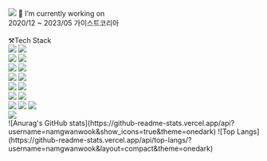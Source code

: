 
<!--
**namgwanwook/namgwanwook** is a ✨ _special_ ✨ repository because its `README.md` (this file) appears on your GitHub profile.

Here are some ideas to get you started:

-  ...
- 🌱 I’m currently learning ...
- 👯 I’m looking to collaborate on ...
- 🤔 I’m looking for help with ...
- 💬 Ask me about ...
- 📫 How to reach me: ...
- 😄 Pronouns: ...
- ⚡ Fun fact: ...
![header](https://capsule-render.vercel.app/api?text=NamGwanWook👋&type=rounded&color=auto&height=100&section=header%20render&fontSize=90)
-->


<img src="https://img.shields.io/badge/notion-000000?style=for-the-badge&logo=notion&logoColor=white">
🔭 I’m currently working on
<br/>
2020/12 ~ 2023/05 가이스트코리아
<br/>
<br/>
<div id="teckstackwrraper">
⚒️Tech Stack
<br/>
<img src="https://img.shields.io/badge/java-green?style=flat&logo=java&logoColor=black"/>
<img src="https://img.shields.io/badge/openjdk-FFFFFF?style=for-the-badge&logo=openjdk&logoColor=black">
<br/>
<img src="https://img.shields.io/badge/javascript-F7DF1E?style=for-the-badge&logo=javascript&logoColor=black">
<img src="https://img.shields.io/badge/jquery-0769AD?style=for-the-badge&logo=jquery&logoColor=black">
<br/>
<img src="https://img.shields.io/badge/spring-6DB33F?style=for-the-badge&logo=spring&logoColor=black">
<img src="https://img.shields.io/badge/apachemaven-C71A36?style=for-the-badge&logo=apachemaven&logoColor=black">
<br/>
<img src="https://img.shields.io/badge/apachetomcat-F8DC75?style=for-the-badge&logo=apachetomcat&logoColor=black">
<img src="https://img.shields.io/badge/redhat-EE0000?style=for-the-badge&logo=redhat&logoColor=black">
<br/>
<img src="https://img.shields.io/badge/mysql-4479A1?style=for-the-badge&logo=mysql&logoColor=black">
<img src="https://img.shields.io/badge/oracle-F80000?style=for-the-badge&logo=oracle&logoColor=black">
<br/>
<img src="https://img.shields.io/badge/eclipseide-2C2255?style=for-the-badge&logo=eclipseide&logoColor=white">
<img src="https://img.shields.io/badge/visualstudiocode-007ACC?style=for-the-badge&logo=visualstudiocode&logoColor=white">
<br>
<img src="https://img.shields.io/badge/linux-FCC624?style=for-the-badge&logo=linux&logoColor=black">
<img src="https://img.shields.io/badge/ubuntu-E95420?style=for-the-badge&logo=ubuntu&logoColor=black">
<img src="https://img.shields.io/badge/windows-0078D6?style=for-the-badge&logo=windows&logoColor=black">
<br/>
<img src="https://img.shields.io/badge/redmine-B32024?style=for-the-badge&logo=redmine&logoColor=black">
</div>
<div id="gitstatuswrraper">
![Anurag's GitHub stats](https://github-readme-stats.vercel.app/api?username=namgwanwook&show_icons=true&theme=onedark)
![Top Langs](https://github-readme-stats.vercel.app/api/top-langs/?username=namgwanwook&layout=compact&theme=onedark)
</div>
